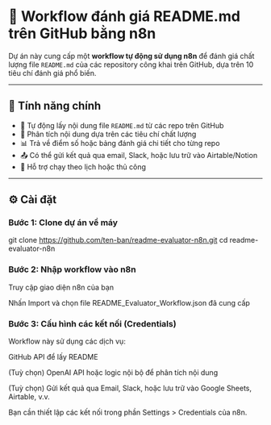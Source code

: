 # 📘 Workflow đánh giá README.md trên GitHub bằng n8n

Dự án này cung cấp một **workflow tự động sử dụng n8n** để đánh giá chất lượng file `README.md` của các repository công khai trên GitHub, dựa trên 10 tiêu chí đánh giá phổ biến.

---

## 🚀 Tính năng chính

- 🔎 Tự động lấy nội dung file `README.md` từ các repo trên GitHub
- 🧠 Phân tích nội dung dựa trên các tiêu chí chất lượng
- 📊 Trả về điểm số hoặc bảng đánh giá chi tiết cho từng repo
- 📤 Có thể gửi kết quả qua email, Slack, hoặc lưu trữ vào Airtable/Notion
- 🔁 Hỗ trợ chạy theo lịch hoặc thủ công

---

## ⚙️ Cài đặt

### Bước 1: Clone dự án về máy
git clone https://github.com/ten-ban/readme-evaluator-n8n.git
cd readme-evaluator-n8n
### Bước 2: Nhập workflow vào n8n
Truy cập giao diện n8n của bạn

Nhấn Import và chọn file README_Evaluator_Workflow.json đã cung cấp

### Bước 3: Cấu hình các kết nối (Credentials)
Workflow này sử dụng các dịch vụ:

GitHub API để lấy README

(Tuỳ chọn) OpenAI API hoặc logic nội bộ để phân tích nội dung

(Tuỳ chọn) Gửi kết quả qua Email, Slack, hoặc lưu trữ vào Google Sheets, Airtable, v.v.

Bạn cần thiết lập các kết nối trong phần Settings > Credentials của n8n.

